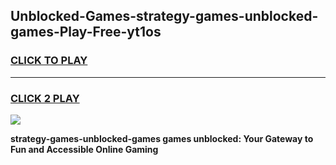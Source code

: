 
## Unblocked-Games-strategy-games-unblocked-games-Play-Free-yt1os
<h3>
<a href="https://premium76.site?title=strategy-games-unblocked-games&ref=09A">CLICK TO PLAY</a></h3>
<hr>

<h3>
<a href="https://premium76.site?title=strategy-games-unblocked-games&ref=09A">CLICK 2 PLAY</a>
  
</h3>

<a href="https://premium76.site?title=strategy-games-unblocked-games&ref=09A"><img src="https://clearcache.store/games.png"></a>


**strategy-games-unblocked-games games unblocked: Your Gateway to Fun and Accessible Online Gaming**
